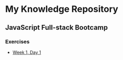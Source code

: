 # My Knowledge Repository

## JavaScript Full-stack Bootcamp
### Exercises

* [Week 1, Day 1](https://github.com/aitorias/aitorias/blob/main/undefinedshell-bootcamp/week-1-day-1-exercise-1.md)
